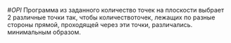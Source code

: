 #_OPI_
Программа из заданного количество точек на плоскости выбрает 2 различные точки так, чтобы количествоточек, лежащих по разные стороны прямой, проходящей через эти точки, различались.
минимальным образом.

